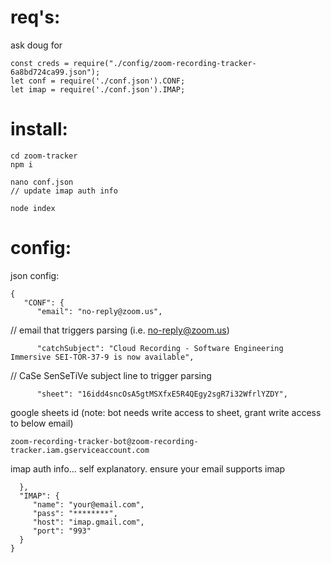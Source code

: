 
# req's:
ask doug for
```
const creds = require("./config/zoom-recording-tracker-6a8bd724ca99.json");
let conf = require('./conf.json').CONF;
let imap = require('./conf.json').IMAP;

```

# install:

```
cd zoom-tracker
npm i

nano conf.json
// update imap auth info

node index
```


# config:

json config:
```
{
   "CONF": {
      "email": "no-reply@zoom.us",
```
      
// email that triggers parsing (i.e. no-reply@zoom.us)
```    
      "catchSubject": "Cloud Recording - Software Engineering Immersive SEI-TOR-37-9 is now available",
```
// CaSe SenSeTiVe subject line to trigger parsing
```      
      "sheet": "16idd4sncOsA5gtMSXfxE5R4QEgy2sgR7i32WfrlYZDY",
```
 google sheets id (note: bot needs write access to sheet, grant write access to below email)
 ```
 zoom-recording-tracker-bot@zoom-recording-tracker.iam.gserviceaccount.com
 ```
 
 imap auth info... self explanatory.  ensure your email supports imap
 ```
   },
   "IMAP": {
      "name": "your@email.com",
      "pass": "********",
      "host": "imap.gmail.com",
      "port": "993"
   }
}
```